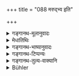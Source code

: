 +++
title = "088 मरुद्भ्य इति"

+++

<details><summary>गङ्गानथ-मूलानुवादः</summary>

Saying “this to the Maruts,” he should make an offering at the door; also one in water, saying, “this to the Apas;” and he should hake an offering on the pestle and mortar, saying, “this to the Vanaspatis.”—(88)
</details>

<details><summary>मेधातिथिः</summary>

अत्रेतिकरणः रूपविवक्षार्थः । **अप्स्व्** इत्य् अधिकरणम् । **अद्भ्य** इति देवतानिर्देशः । **वनस्पतिभ्य इति मुसलोलूखले** । द्वन्द्वैकवद्भावे न विकल्पितम् आधारद्वयम् । निर्देशगुणवृत्त्या प्रधानभूताया आहुतेर् आवृत्तिर् युक्ता । न च मुसलोलूखलस्यैकीकृतस्याहुतिसंबन्धः शक्यः कर्तुम्, पृथक्त्वस्य तत्राप्य् उपलम्भात् । न हि क्षीरोदकवत् अनयोर् व्यामिश्रणसंभवः । तत्र यद्य् उलूखले क्रियते नेतरत्र होमः कृतः, अथोलूखले न मुसले । न च भागश आहुतिः संभवति नियतपरिमाणत्वात् । द्वन्द्वनिर्देशो ऽत्र संयुक्तयोर् अन्यतरत्र होमो युक्तः ॥ ३.७८ ॥
</details>

<details><summary>गङ्गानथ-भाष्यानुवादः</summary>

The particle ‘*iti*’ is meant to lay stress upon the exact form of the words to be used.

‘*In water*’—this specifies the receptacle of the offering; and ‘*to Apas*’ indicates the deity to whom the offering is to be made.

‘*Saying “this to Vanaspatis,” on the pestle and mortar*; the singular number in the Copulative Compound ‘*musalolūkhale*’ would indicate that the two things are not two optional alternative receptacles; and, since two receptacles are mentioned, the right. course would appear to be that there should be a repetition of the oblation, which is the principal factor; specially, as it is not possible for the pestle and the mortar to be unified and then serve as a receptacle for the offering; as the two will ever remain distinct; they can never be mixed up like milk and water; so that if the oblation is poured on the mortar, it is not poured on the pestle; and if it is poured on the pestle, it is not poured on the mortar; nor is it possible for the oblation to be poured in parts (over the two receptacles); as the exact quantity of the oblation has been fixed by law. With all this, in view of the copulative compound, it appears best that the oblation should be poured on one of the two things mentioned (*i.e*., either on the pestle or on the mortar).—(88)
</details>

<details><summary>गङ्गानथ-टिप्पन्यः</summary>

This verse is quoted without comment in *Vīramitrodaya* (Āhnika, p.
402).
</details>

<details><summary>गङ्गानथ-तुल्य-वाक्यानि</summary>

**(verses 3.84-93)  
**

See Comparative notes for [Verse
3.84].
</details>

<details><summary>Bühler</summary>

088	Saying, '(Adoration) to the Maruts,' he shall scatter (some food) near the door, and (some) in water, saying, '(Adoration to the waters;' he shall throw (some) on the pestle and the mortar, speaking thus, '(Adoration) to the trees.'
</details>
